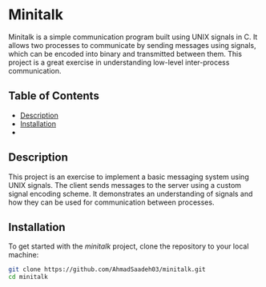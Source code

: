 # Minitalk

Minitalk is a simple communication program built using UNIX signals in C. It allows two processes to communicate by sending messages using signals, which can be encoded into binary and transmitted between them. This project is a great exercise in understanding low-level inter-process communication.

## Table of Contents
- [Description](#description)
- [Installation](#installation)
- 
## Description

This project is an exercise to implement a basic messaging system using UNIX signals. The client sends messages to the server using a custom signal encoding scheme. It demonstrates an understanding of signals and how they can be used for communication between processes.

## Installation

To get started with the *minitalk* project, clone the repository to your local machine:

```bash
git clone https://github.com/AhmadSaadeh03/minitalk.git
cd minitalk
